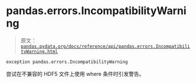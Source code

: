 # pandas.errors.IncompatibilityWarning

> 原文：[`pandas.pydata.org/docs/reference/api/pandas.errors.IncompatibilityWarning.html`](https://pandas.pydata.org/docs/reference/api/pandas.errors.IncompatibilityWarning.html)

```py
exception pandas.errors.IncompatibilityWarning
```

尝试在不兼容的 HDF5 文件上使用 where 条件时引发警告。
